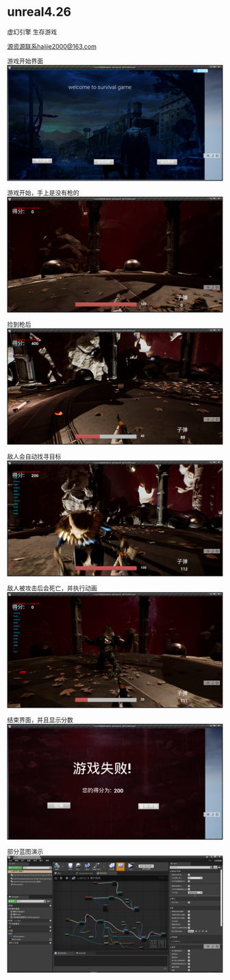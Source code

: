 # unreal4.26
虚幻引擎 生存游戏

源资源联系haijie2000@163.com

游戏开始界面
![Image text](img/first.png)

游戏开始，手上是没有枪的
![Image text](img/weapon.png)

捡到枪后
![Image text](img/weapon2.png)

敌人会自动找寻目标
![Image text](img/find.png)

敌人被攻击后会死亡，并执行动画
![Image text](img/attack.png)

结束界面，并且显示分数
![Image text](img/last.png)

部分蓝图演示
![Image text](img/bp.png)
